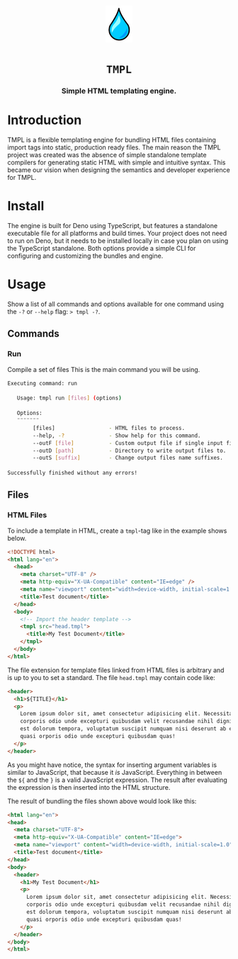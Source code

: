 <div align="center">
    <img src="./assets/drop.png" width="60px"/>
    <h1><code> TMPL </code></h1>
    <h3>Simple HTML templating engine.</h3>
</div>



# Introduction
TMPL is a flexible templating engine for bundling HTML files containing import tags into static, production ready files.
The main reason the TMPL project was created was the absence of simple standalone template compilers for generating static HTML with simple and intuitive syntax. This became our vision when designing the semantics and developer experience for TMPL.

# Install
The engine is built for Deno using TypeScript, but features a standalone executable file for all platforms and build times.
Your project does not need to run on Deno, but it needs to be installed locally in case you plan on using the TypeScript standalone.
Both options provide a simple CLI for configuring and customizing the bundles and engine.

# Usage
Show a list of all commands and options available for one command using the `-?` or `--help` flag: `> tmpl -?`.

## Commands
### Run
Compile a set of files 
This is the main command you will be using.

```bash
Executing command: run

   Usage: tmpl run [files] (options)

   Options:
   ¨¨¨¨¨¨¨
        [files]                 - HTML files to process.
        --help, -?              - Show help for this command.
        --outF [file]           - Custom output file if single input file.
        --outD [path]           - Directory to write output files to.
        --outS [suffix]         - Change output files name suffixes.

Successfully finished without any errors!
```

## Files

### HTML Files

To include a template in HTML, create a `tmpl`-tag like in the example shows below.
```html
<!DOCTYPE html>
<html lang="en">
  <head>
    <meta charset="UTF-8" />
    <meta http-equiv="X-UA-Compatible" content="IE=edge" />
    <meta name="viewport" content="width=device-width, initial-scale=1.0" />
    <title>Test document</title>
  </head>
  <body>
    <!-- Import the header template -->
    <tmpl src="head.tmpl">
      <title>My Test Document</title>
    </tmpl>
  </body>
</html>
```

The file extension for template files linked from HTML files is arbitrary and is up to you to set a standard.
The file `head.tmpl` may contain code like:

```html
<header>
  <h1>${TITLE}</h1>
  <p>
    Lorem ipsum dolor sit, amet consectetur adipisicing elit. Necessitatibus
    corporis odio unde excepturi quibusdam velit recusandae nihil dignissimos
    est dolorum tempora, voluptatum suscipit numquam nisi deserunt ab error
    quasi orporis odio unde excepturi quibusdam quas!
  </p>
</header>
```

As you might have notice, the syntax for inserting argument variables is similar to JavaScript, that because it *is* JavaScript.
Everything in between the `${` and the `}` is a valid JavaScript expression. The result after evaluating the expression is then inserted into the HTML structure.

The result of bundling the files shown above would look like this:

```html
<html lang="en">
<head>
  <meta charset="UTF-8">
  <meta http-equiv="X-UA-Compatible" content="IE=edge">
  <meta name="viewport" content="width=device-width, initial-scale=1.0">
  <title>Test document</title>
</head>
<body>
  <header>
    <h1>My Test Document</h1>
    <p>
      Lorem ipsum dolor sit, amet consectetur adipisicing elit. Necessitatibus
      corporis odio unde excepturi quibusdam velit recusandae nihil dignissimos
      est dolorum tempora, voluptatum suscipit numquam nisi deserunt ab error
      quasi orporis odio unde excepturi quibusdam quas!
    </p>
  </header>
</body>
</html>
```

